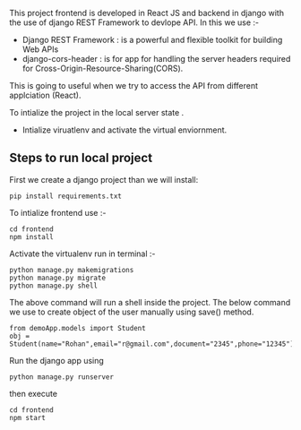 This project frontend is developed in React JS and backend in django with the use of django REST Framework to devlope API.
In this we use :-
- Django REST Framework : is a powerful and flexible toolkit for building Web APIs
- django-cors-header : is for app for handling the server headers required for Cross-Origin-Resource-Sharing(CORS).

This is going to useful when we try to access the API from different applciation (React).

To intialize the project in the local server state .
- Intialize viruatlenv and activate the virtual enviornment.

## Steps to run local project 
First we create a django project than we will install:
```
pip install requirements.txt
```
To intialize frontend use :-
```
cd frontend
npm install
```
Activate the virtualenv
run in terminal :-
```
python manage.py makemigrations
python manage.py migrate
python manage.py shell
```
The above command will run a shell inside the project.
The below command we use to create object of the user manually using save() method.
```
from demoApp.models import Student
obj = Student(name="Rohan",email="r@gmail.com",document="2345",phone="12345").save()
```
Run the django app using 
```
python manage.py runserver
```
then execute
```
cd frontend
npm start
```
